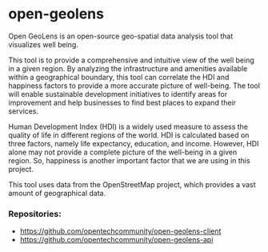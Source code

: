 # open-geolens

Open GeoLens is an open-source geo-spatial data analysis tool that visualizes well being.

This tool is to provide a comprehensive and intuitive view of the well being in a given region. By analyzing the infrastructure and amenities available within a geographical boundary, this tool can correlate the HDI and happiness factors to provide a more accurate picture of well-being. The tool will enable sustainable development initiatives to identify areas for improvement and help businesses to find best places to expand their services.

Human Development Index (HDI) is a widely used measure to assess the quality of life in different regions of the world. HDI is calculated based on three factors, namely life expectancy, education, and income. However, HDI alone may not provide a complete picture of the well-being in a given region. So, happiness is another important factor that we are using in this project.

This tool uses data from the OpenStreetMap project, which provides a vast amount of geographical data.

### Repositories:
- https://github.com/opentechcommunity/open-geolens-client
- https://github.com/opentechcommunity/open-geolens-api
